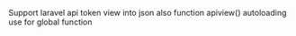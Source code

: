 Support laravel api token view into json also function apiview() autoloading use for global function
